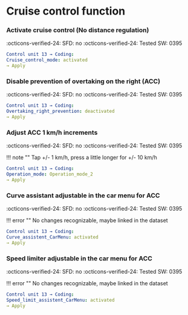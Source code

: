 # Cruise control function

### Activate cruise control (No distance regulation)

:octicons-verified-24: SFD: no :octicons-verified-24: Tested SW: 0395

``` yaml title="login code: 20103"
Control unit 13 → Coding:
Cruise_control_mode: activated
→ Apply
```

### Disable prevention of overtaking on the right (ACC)

:octicons-verified-24: SFD: no :octicons-verified-24: Tested SW: 0395

``` yaml title="login code: 20103"
Control unit 13 → Coding:
Overtaking_right_prevention: deactivated
→ Apply
```

### Adjust ACC 1 km/h increments

:octicons-verified-24: SFD: no :octicons-verified-24: Tested SW: 0395

!!! note ""
    Tap +/- 1 km/h, press a little longer for +/- 10 km/h

``` yaml title="login code: 20103"
Control unit 13 → Coding:
Operation_mode: Operation_mode_2
→ Apply
```

### Curve assistant adjustable in the car menu for ACC

:octicons-verified-24: SFD: no :octicons-verified-24: Tested SW: 0395

!!! error ""
    No changes recognizable, maybe linked in the dataset

``` yaml title="Login code: 20103"
Control unit 13 → Coding:
Curve_assistent_CarMenu: activated
→ Apply
```

### Speed limiter adjustable in the car menu for ACC

:octicons-verified-24: SFD: no :octicons-verified-24: Tested SW: 0395

!!! error ""
    No changes recognizable, maybe linked in the dataset

``` yaml title="Login code: 20103"
Control unit 13 → Coding:
Speed_limit_assistent_CarMenu: activated
→ Apply
```